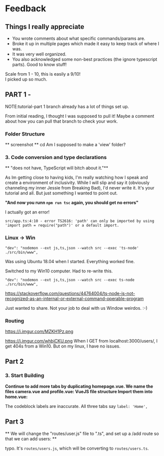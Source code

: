 # Feedback

## Things I really appreciate

* You wrote comments about what specific commands/params are. 
* Broke it up in multiple pages which made it easy to keep track of where I was.
* It was very well organized. 
* You also acknowledged some non-best practices (the ignore typescript parts). Good to know stuff!

Scale from 1 - 10, this is easily a 9/10!  
I picked up so much.

## PART 1 - 

NOTE:tutorial-part 1 branch already has a lot of things set up.

From initial reading, I thought I was supposed to pull it! 
Maybe a comment about how you can pull that branch to check your work. 

### Folder Structure 
** screenshot **
cd 
Am I supposed to make a 'view' folder?

### 3. Code conversion and type declarations

** "does not have, TypeScript will bitch about it."** 

As Im getting close to having kids, I'm really watching how I speak and create a environment of inclusivity. While I will slip and say it (obviously channeling my inner Jessie from Breaking Bad), I'd never write it. It's your tutorial and all. But just something I wanted to point out.  


**"And now you runn `npm run tsc` again, you should get no errors"**

I actually got an error!
```
src/app.ts:4:10 - error TS2616: 'path' can only be imported by using 'import path = require("path")' or a default import.
```

### Linux -> Win

```
"dev": "nodemon --ext js,ts,json --watch src --exec 'ts-node' ./src/bin/www",
```
Was using Ubuntu 18.04 when I started. Everything worked fine.

Switched to my Win10 computer. Had to re-write this.
```
"dev": "nodemon --ext js,ts,json --watch src --exec ts-node ./src/bin/www",
```
https://stackoverflow.com/questions/44764004/ts-node-is-not-recognized-as-an-internal-or-external-command-operable-program

Just wanted to share. Not your job to deal with us Window weirdos. :-) 


### Routing
https://i.imgur.com/MZKH1Pz.png

https://i.imgur.com/whbjCKU.png
When I GET from localhost:3000/users/, I get 404s from a Win10. 
But on my linux, I have no issues. 


## Part 2

### 3. Start Building

**Continue to add more tabs by duplicating homepage.vue. We name the files camera.vue and profile.vue:
VueJS file structure
Import them into home.vue:**

The codeblock labels are inaccurate. All three tabs say `label: 'Home',`


## Part 3

** We will change the "routes/user.js" file to ".ts", and set up a /add route so that we can add users: **

typo. It's `routes/users.js`, which will be converting to `routes/users.ts`. 